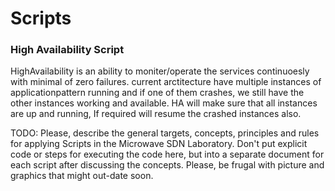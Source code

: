 # Scripts

### High Availability Script 

HighAvailability is an ability to moniter/operate the services continuoesly with minimal of zero failures. current arctitecture have multiple instances of applicationpattern running and if one of them crashes, we still have the other instances working and available. HA will make sure that all instances are up and running, If required will resume the crashed instances also.


TODO: Please, describe the general targets, concepts, principles and rules for applying Scripts in the Microwave SDN Laboratory.
Don't put explicit code or steps for executing the code here, but into a separate document for each script after discussing the concepts.
Please, be frugal with picture and graphics that might out-date soon.